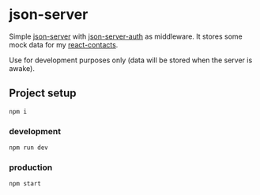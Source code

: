 # json-server
Simple [json-server](https://www.npmjs.com/package/json-server) with [json-server-auth](https://www.npmjs.com/package/json-server-auth) as middleware.
It stores some mock data for my [react-contacts](https://github.com/Daniil8k/react-contacts).

Use for development purposes only (data will be stored when the server is awake).

## Project setup
```
npm i
```

### development
```
npm run dev
```

### production
```
npm start
```
